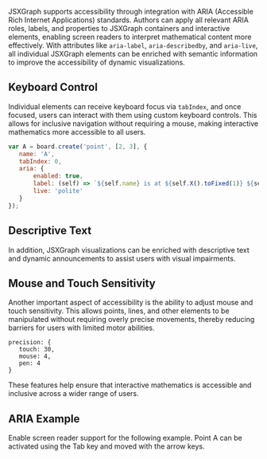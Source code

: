 JSXGraph supports accessibility through integration with ARIA (Accessible Rich Internet Applications) standards. Authors can apply all relevant ARIA roles, labels, and properties to JSXGraph containers and interactive elements, enabling screen readers to interpret mathematical content more effectively. With attributes like `aria-label`, `aria-describedby`, and `aria-live`, all individual JSXGraph elements can be enriched with semantic information to improve the accessibility of dynamic visualizations.

## Keyboard Control

Individual elements can receive keyboard focus via `tabIndex`, and once focused, users can interact with them using custom keyboard controls. This allows for inclusive navigation without requiring a mouse, making interactive mathematics more accessible to all users.

```js
var A = board.create('point', [2, 3], {
   name: 'A',
   tabIndex: 0,
   aria: {
       enabled: true,
       label: (self) => `${self.name} is at ${self.X().toFixed(1)} ${self.Y().toFixed(1)}`,
       live: 'polite'
   }
});
```

##  Descriptive Text

In addition, JSXGraph visualizations can be enriched with descriptive text and dynamic announcements to assist users with visual impairments.

## Mouse and Touch Sensitivity

Another important aspect of accessibility is the ability to adjust mouse and touch sensitivity. This allows points, lines, and other elements to be manipulated without requiring overly precise movements, thereby reducing barriers for users with limited motor abilities.

```
precision: {
   touch: 30,
   mouse: 4,
   pen: 4
}
```

These features help ensure that interactive mathematics is accessible and inclusive across a wider range of users.

## ARIA Example

Enable screen reader support for the following example. Point A can be activated using the Tab key and moved with the arrow keys.
